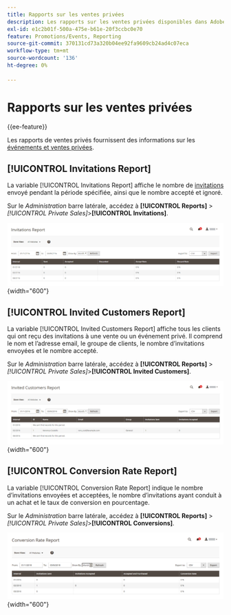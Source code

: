 ```yaml
---
title: Rapports sur les ventes privées
description: Les rapports sur les ventes privées disponibles dans Adobe Commerce fournissent des informations utiles sur les événements et les ventes privées.
exl-id: e1c2b01f-500a-475e-b61e-20f3ccbc0e70
feature: Promotions/Events, Reporting
source-git-commit: 370131cd73a320b04ee92fa9609cb24ad4c07eca
workflow-type: tm+mt
source-wordcount: '136'
ht-degree: 0%

---
```


# Rapports sur les ventes privées

{{ee-feature}}

Les rapports de ventes privés fournissent des informations sur les [événements et ventes privées](../merchandising-promotions/events-private-sales.md).

## [!UICONTROL Invitations Report]

La variable [!UICONTROL Invitations Report] affiche le nombre de [invitations](../merchandising-promotions/invitations.md) envoyé pendant la période spécifiée, ainsi que le nombre accepté et ignoré.

Sur le _Administration_ barre latérale, accédez à **[!UICONTROL Reports]** > _[!UICONTROL Private Sales]_>**[!UICONTROL Invitations]**.

![Rapport d’invitations](./assets/private-sales-invitations.png){width="600"}

## [!UICONTROL Invited Customers Report]

La variable [!UICONTROL Invited Customers Report] affiche tous les clients qui ont reçu des invitations à une vente ou un événement privé. Il comprend le nom et l’adresse email, le groupe de clients, le nombre d’invitations envoyées et le nombre accepté.

Sur le _Administration_ barre latérale, accédez à **[!UICONTROL Reports]** > _[!UICONTROL Private Sales]_>**[!UICONTROL Invited Customers]**.

![Rapport Clients invités](./assets/private-sales-invited-customers.png){width="600"}

## [!UICONTROL Conversion Rate Report]

La variable [!UICONTROL Conversion Rate Report] indique le nombre d’invitations envoyées et acceptées, le nombre d’invitations ayant conduit à un achat et le taux de conversion en pourcentage.

Sur le _Administration_ barre latérale, accédez à **[!UICONTROL Reports]** > _[!UICONTROL Private Sales]_>**[!UICONTROL Conversions]**.

![Rapport Taux de conversion](./assets/private-sales-conversions.png){width="600"}
